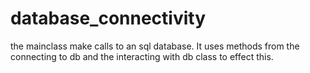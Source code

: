 database_connectivity
=====================
the mainclass make calls to an sql database. It uses methods from the connecting to db and the interacting with db class to effect this.

